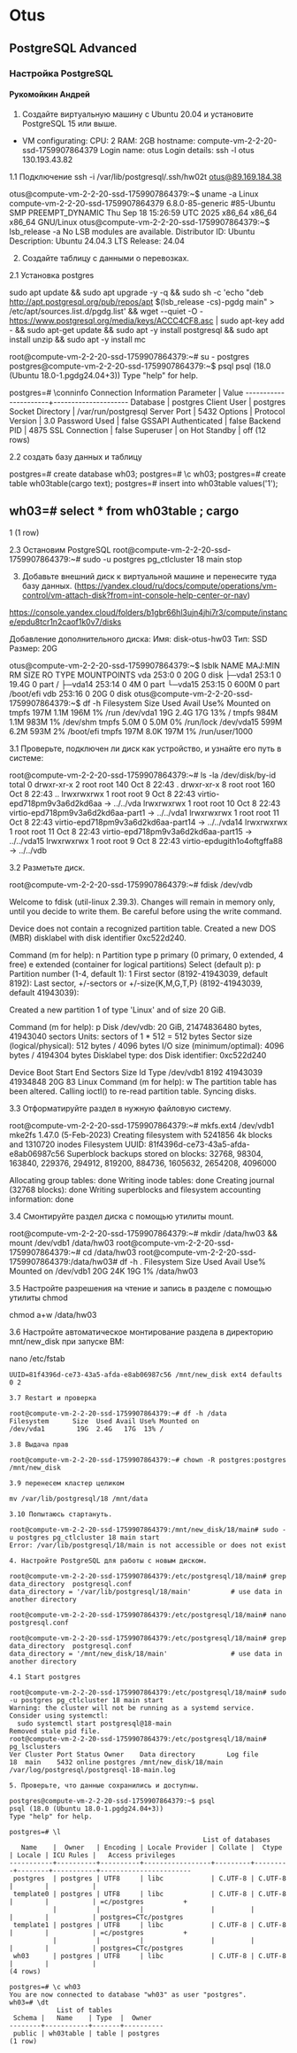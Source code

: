 # Otus
## PostgreSQL Advanced
### Настройка PostgreSQL
#### Рукомойкин Андрей

1. Создайте виртуальную машину с Ubuntu 20.04 и установите PostgreSQL 15 или выше.

* VM configurating:
CPU: 2
RAM: 2GB
hostname:     compute-vm-2-2-20-ssd-1759907864379
Login name: otus
Login details: ssh -l otus 130.193.43.82

1.1 Подключение
ssh -i /var/lib/postgresql/.ssh/hw02t otus@89.169.184.38

otus@compute-vm-2-2-20-ssd-1759907864379:~$ uname -a
Linux compute-vm-2-2-20-ssd-1759907864379 6.8.0-85-generic #85-Ubuntu SMP PREEMPT_DYNAMIC Thu Sep 18 15:26:59 UTC 2025 x86_64 x86_64 x86_64 GNU/Linux
otus@compute-vm-2-2-20-ssd-1759907864379:~$ lsb_release -a
No LSB modules are available.
Distributor ID: Ubuntu
Description:    Ubuntu 24.04.3 LTS
Release:        24.04

2. Создайте таблицу с данными о перевозках.

2.1 Установка postgres

sudo apt update && sudo apt upgrade -y -q && sudo sh -c 'echo "deb http://apt.postgresql.org/pub/repos/apt $(lsb_release -cs)-pgdg main" > /etc/apt/sources.list.d/pgdg.list' && wget --quiet -O - https://www.postgresql.org/media/keys/ACCC4CF8.asc | sudo apt-key add - && sudo apt-get update && sudo apt -y install postgresql && sudo apt install unzip && sudo apt -y install mc

root@compute-vm-2-2-20-ssd-1759907864379:~# su - postgres
postgres@compute-vm-2-2-20-ssd-1759907864379:~$ psql
psql (18.0 (Ubuntu 18.0-1.pgdg24.04+3))
Type "help" for help.

postgres=# \conninfo
           Connection Information
      Parameter       |        Value
----------------------+---------------------
 Database             | postgres
 Client User          | postgres
 Socket Directory     | /var/run/postgresql
 Server Port          | 5432
 Options              |
 Protocol Version     | 3.0
 Password Used        | false
 GSSAPI Authenticated | false
 Backend PID          | 4875
 SSL Connection       | false
 Superuser            | on
 Hot Standby          | off
(12 rows)

2.2 создать базу данных и таблицу

postgres=# create database wh03;
postgres=# \c wh03;
postgres=# create table wh03table(cargo text);
postgres=# insert into wh03table values('1');

wh03=# select * from wh03table ;
 cargo
-------
 1
(1 row)

2.3 Остановим PostgreSQL
root@compute-vm-2-2-20-ssd-1759907864379:~# sudo -u postgres pg_ctlcluster 18 main stop

3. Добавьте внешний диск к виртуальной машине и перенесите туда базу данных. (https://yandex.cloud/ru/docs/compute/operations/vm-control/vm-attach-disk?from=int-console-help-center-or-nav)

https://console.yandex.cloud/folders/b1gbr66hl3ujn4jhi7r3/compute/instance/epdu8tcr1n2caof1k0v7/disks

Добавление дополнительного диска:
Имя: disk-otus-hw03
Тип: SSD
Размер: 20G

otus@compute-vm-2-2-20-ssd-1759907864379:~$ lsblk
NAME    MAJ:MIN RM  SIZE RO TYPE MOUNTPOINTS
vda     253:0    0   20G  0 disk
├─vda1  253:1    0 19.4G  0 part /
├─vda14 253:14   0    4M  0 part
└─vda15 253:15   0  600M  0 part /boot/efi
vdb     253:16   0   20G  0 disk
otus@compute-vm-2-2-20-ssd-1759907864379:~$ df -h
Filesystem      Size  Used Avail Use% Mounted on
tmpfs           197M  1.1M  196M   1% /run
/dev/vda1        19G  2.4G   17G  13% /
tmpfs           984M  1.1M  983M   1% /dev/shm
tmpfs           5.0M     0  5.0M   0% /run/lock
/dev/vda15      599M  6.2M  593M   2% /boot/efi
tmpfs           197M  8.0K  197M   1% /run/user/1000

3.1 Проверьте, подключен ли диск как устройство, и узнайте его путь в системе:

root@compute-vm-2-2-20-ssd-1759907864379:~# ls -la /dev/disk/by-id
total 0
drwxr-xr-x 2 root root 140 Oct  8 22:43 .
drwxr-xr-x 8 root root 160 Oct  8 22:43 ..
lrwxrwxrwx 1 root root   9 Oct  8 22:43 virtio-epd718pm9v3a6d2kd6aa -> ../../vda
lrwxrwxrwx 1 root root  10 Oct  8 22:43 virtio-epd718pm9v3a6d2kd6aa-part1 -> ../../vda1
lrwxrwxrwx 1 root root  11 Oct  8 22:43 virtio-epd718pm9v3a6d2kd6aa-part14 -> ../../vda14
lrwxrwxrwx 1 root root  11 Oct  8 22:43 virtio-epd718pm9v3a6d2kd6aa-part15 -> ../../vda15
lrwxrwxrwx 1 root root   9 Oct  8 22:43 virtio-epdugith1o4oftgffa88 -> ../../vdb

3.2 Разметьте диск. 

root@compute-vm-2-2-20-ssd-1759907864379:~# fdisk /dev/vdb

Welcome to fdisk (util-linux 2.39.3).
Changes will remain in memory only, until you decide to write them.
Be careful before using the write command.

Device does not contain a recognized partition table.
Created a new DOS (MBR) disklabel with disk identifier 0xc522d240.

Command (m for help): n
Partition type
   p   primary (0 primary, 0 extended, 4 free)
   e   extended (container for logical partitions)
Select (default p): p
Partition number (1-4, default 1): 1
First sector (8192-41943039, default 8192):
Last sector, +/-sectors or +/-size{K,M,G,T,P} (8192-41943039, default 41943039):

Created a new partition 1 of type 'Linux' and of size 20 GiB.

Command (m for help): p
Disk /dev/vdb: 20 GiB, 21474836480 bytes, 41943040 sectors
Units: sectors of 1 * 512 = 512 bytes
Sector size (logical/physical): 512 bytes / 4096 bytes
I/O size (minimum/optimal): 4096 bytes / 4194304 bytes
Disklabel type: dos
Disk identifier: 0xc522d240

Device     Boot Start      End  Sectors Size Id Type
/dev/vdb1        8192 41943039 41934848  20G 83 Linux
Command (m for help): w
The partition table has been altered.
Calling ioctl() to re-read partition table.
Syncing disks.


3.3 Отформатируйте раздел в нужную файловую систему.

root@compute-vm-2-2-20-ssd-1759907864379:~# mkfs.ext4 /dev/vdb1
mke2fs 1.47.0 (5-Feb-2023)
Creating filesystem with 5241856 4k blocks and 1310720 inodes
Filesystem UUID: 81f4396d-ce73-43a5-afda-e8ab06987c56
Superblock backups stored on blocks:
        32768, 98304, 163840, 229376, 294912, 819200, 884736, 1605632, 2654208,
        4096000

Allocating group tables: done
Writing inode tables: done
Creating journal (32768 blocks): done
Writing superblocks and filesystem accounting information: done

3.4 Смонтируйте раздел диска с помощью утилиты mount. 

root@compute-vm-2-2-20-ssd-1759907864379:~# mkdir /data/hw03 &&  mount /dev/vdb1 /data/hw03
root@compute-vm-2-2-20-ssd-1759907864379:~# cd /data/hw03
root@compute-vm-2-2-20-ssd-1759907864379:/data/hw03# df -h .
Filesystem      Size  Used Avail Use% Mounted on
/dev/vdb1        20G   24K   19G   1% /data/hw03

3.5 Настройте разрешения на чтение и запись в разделе с помощью утилиты chmod

chmod a+w /data/hw03

3.6 Настройте автоматическое монтирование раздела в директорию mnt/new_disk при запуске ВМ:

nano /etc/fstab
~~~~~~~~~~~~~~~~~~
UUID=81f4396d-ce73-43a5-afda-e8ab06987c56 /mnt/new_disk ext4 defaults 0 2

3.7 Restart и проверка

root@compute-vm-2-2-20-ssd-1759907864379:~# df -h /data
Filesystem      Size  Used Avail Use% Mounted on
/dev/vda1        19G  2.4G   17G  13% /

3.8 Выдача прав

root@compute-vm-2-2-20-ssd-1759907864379:~# chown -R postgres:postgres /mnt/new_disk

3.9 перенесем кластер целиком 

mv /var/lib/postgresql/18 /mnt/data

3.10 Попытаюсь стартануть. 

root@compute-vm-2-2-20-ssd-1759907864379:/mnt/new_disk/18/main# sudo -u postgres pg_ctlcluster 18 main start
Error: /var/lib/postgresql/18/main is not accessible or does not exist

4. Настройте PostgreSQL для работы с новым диском.

root@compute-vm-2-2-20-ssd-1759907864379:/etc/postgresql/18/main# grep data_directory  postgresql.conf
data_directory = '/var/lib/postgresql/18/main'          # use data in another directory

root@compute-vm-2-2-20-ssd-1759907864379:/etc/postgresql/18/main# nano postgresql.conf

root@compute-vm-2-2-20-ssd-1759907864379:/etc/postgresql/18/main# grep data_directory  postgresql.conf
data_directory = '/mnt/new_disk/18/main'                # use data in another directory

4.1 Start postgres

root@compute-vm-2-2-20-ssd-1759907864379:/etc/postgresql/18/main# sudo -u postgres pg_ctlcluster 18 main start
Warning: the cluster will not be running as a systemd service. Consider using systemctl:
  sudo systemctl start postgresql@18-main
Removed stale pid file.
root@compute-vm-2-2-20-ssd-1759907864379:/etc/postgresql/18/main# pg_lsclusters
Ver Cluster Port Status Owner    Data directory        Log file
18  main    5432 online postgres /mnt/new_disk/18/main /var/log/postgresql/postgresql-18-main.log

5. Проверьте, что данные сохранились и доступны.

postgres@compute-vm-2-2-20-ssd-1759907864379:~$ psql
psql (18.0 (Ubuntu 18.0-1.pgdg24.04+3))
Type "help" for help.

postgres=# \l
                                                 List of databases
   Name    |  Owner   | Encoding | Locale Provider | Collate |  Ctype  | Locale | ICU Rules |   Access privileges
-----------+----------+----------+-----------------+---------+---------+--------+-----------+-----------------------
 postgres  | postgres | UTF8     | libc            | C.UTF-8 | C.UTF-8 |        |           |
 template0 | postgres | UTF8     | libc            | C.UTF-8 | C.UTF-8 |        |           | =c/postgres          +
           |          |          |                 |         |         |        |           | postgres=CTc/postgres
 template1 | postgres | UTF8     | libc            | C.UTF-8 | C.UTF-8 |        |           | =c/postgres          +
           |          |          |                 |         |         |        |           | postgres=CTc/postgres
 wh03      | postgres | UTF8     | libc            | C.UTF-8 | C.UTF-8 |        |           |
(4 rows)

postgres=# \c wh03
You are now connected to database "wh03" as user "postgres".
wh03=# \dt
            List of tables
 Schema |   Name    | Type  |  Owner
--------+-----------+-------+----------
 public | wh03table | table | postgres
(1 row)














